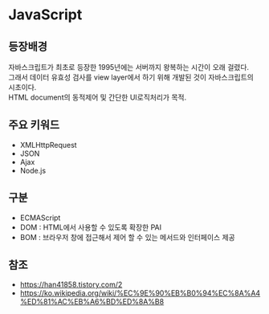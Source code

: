 # JavaScript

## 등장배경
자바스크립트가 최초로 등장한 1995년에는 서버까지 왕복하는 시간이 오래 걸렸다.<br>
그래서 데이터 유효성 검사를 view layer에서 하기 위해 개발된 것이 자바스크립트의 시초이다.<br>
HTML document의 동적제어 및 간단한 UI로직처리가 목적.

## 주요 키워드
- XMLHttpRequest
- JSON
- Ajax
- Node.js 


## 구분
- ECMAScript
- DOM : HTML에서 사용할 수 있도록 확장한 PAI
- BOM : 브라우저 창에 접근해서 제어 할 수 있는 메서드와 인터페이스 제공

## 참조 
- https://han41858.tistory.com/2
- https://ko.wikipedia.org/wiki/%EC%9E%90%EB%B0%94%EC%8A%A4%ED%81%AC%EB%A6%BD%ED%8A%B8



